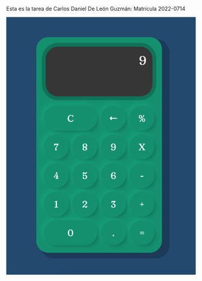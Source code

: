 Esta es la tarea de Carlos Daniel De León Guzmán:
Matricula 2022-0714

![Mi captura de pantalla de la calculadora](./calculadoraa.png)
